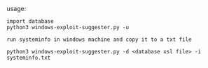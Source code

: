 usage:

	import database
	python3 windows-exploit-suggester.py -u

	run systeminfo in windows machine and copy it to a txt file

	python3 windows-exploit-suggester.py -d <database xsl file> -i systeminfo.txt
